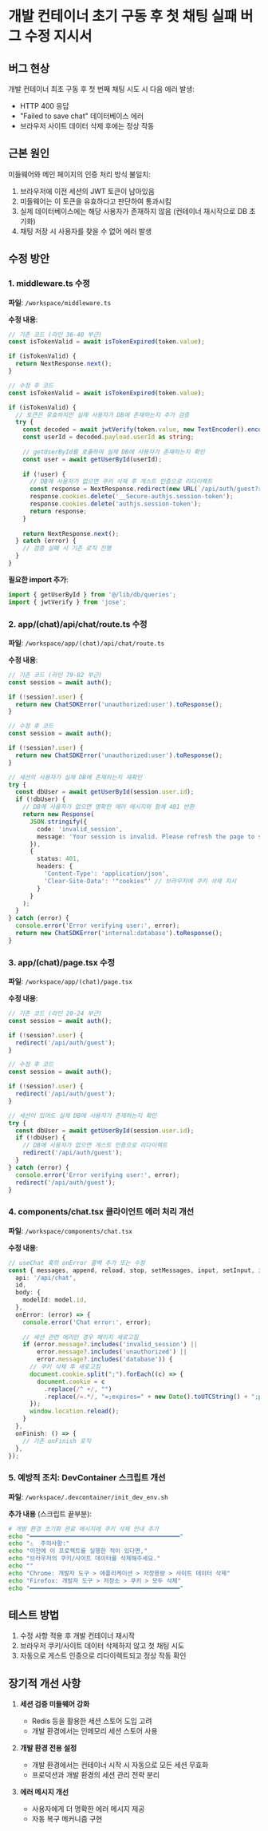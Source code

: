 # 개발 컨테이너 초기 구동 후 첫 채팅 실패 버그 수정 지시서

## 버그 현상
개발 컨테이너 최초 구동 후 첫 번째 채팅 시도 시 다음 에러 발생:
- HTTP 400 응답
- "Failed to save chat" 데이터베이스 에러
- 브라우저 사이트 데이터 삭제 후에는 정상 작동

## 근본 원인
미들웨어와 메인 페이지의 인증 처리 방식 불일치:
1. 브라우저에 이전 세션의 JWT 토큰이 남아있음
2. 미들웨어는 이 토큰을 유효하다고 판단하여 통과시킴
3. 실제 데이터베이스에는 해당 사용자가 존재하지 않음 (컨테이너 재시작으로 DB 초기화)
4. 채팅 저장 시 사용자를 찾을 수 없어 에러 발생

## 수정 방안

### 1. middleware.ts 수정
**파일**: `/workspace/middleware.ts`

**수정 내용**:
```typescript
// 기존 코드 (라인 36-40 부근)
const isTokenValid = await isTokenExpired(token.value);

if (isTokenValid) {
  return NextResponse.next();
}

// 수정 후 코드
const isTokenValid = await isTokenExpired(token.value);

if (isTokenValid) {
  // 토큰은 유효하지만 실제 사용자가 DB에 존재하는지 추가 검증
  try {
    const decoded = await jwtVerify(token.value, new TextEncoder().encode(process.env.AUTH_SECRET!));
    const userId = decoded.payload.userId as string;
    
    // getUserById를 호출하여 실제 DB에 사용자가 존재하는지 확인
    const user = await getUserById(userId);
    
    if (!user) {
      // DB에 사용자가 없으면 쿠키 삭제 후 게스트 인증으로 리다이렉트
      const response = NextResponse.redirect(new URL(`/api/auth/guest?redirectUrl=${encodeURIComponent(request.url)}`, request.url));
      response.cookies.delete('__Secure-authjs.session-token');
      response.cookies.delete('authjs.session-token');
      return response;
    }
    
    return NextResponse.next();
  } catch (error) {
    // 검증 실패 시 기존 로직 진행
  }
}
```

**필요한 import 추가**:
```typescript
import { getUserById } from '@/lib/db/queries';
import { jwtVerify } from 'jose';
```

### 2. app/(chat)/api/chat/route.ts 수정
**파일**: `/workspace/app/(chat)/api/chat/route.ts`

**수정 내용**:
```typescript
// 기존 코드 (라인 79-82 부근)
const session = await auth();

if (!session?.user) {
  return new ChatSDKError('unauthorized:user').toResponse();
}

// 수정 후 코드
const session = await auth();

if (!session?.user) {
  return new ChatSDKError('unauthorized:user').toResponse();
}

// 세션의 사용자가 실제 DB에 존재하는지 재확인
try {
  const dbUser = await getUserById(session.user.id);
  if (!dbUser) {
    // DB에 사용자가 없으면 명확한 에러 메시지와 함께 401 반환
    return new Response(
      JSON.stringify({
        code: 'invalid_session',
        message: 'Your session is invalid. Please refresh the page to sign in again.'
      }),
      { 
        status: 401,
        headers: {
          'Content-Type': 'application/json',
          'Clear-Site-Data': '"cookies"' // 브라우저에 쿠키 삭제 지시
        }
      }
    );
  }
} catch (error) {
  console.error('Error verifying user:', error);
  return new ChatSDKError('internal:database').toResponse();
}
```

### 3. app/(chat)/page.tsx 수정
**파일**: `/workspace/app/(chat)/page.tsx`

**수정 내용**:
```typescript
// 기존 코드 (라인 20-24 부근)
const session = await auth();

if (!session?.user) {
  redirect('/api/auth/guest');
}

// 수정 후 코드
const session = await auth();

if (!session?.user) {
  redirect('/api/auth/guest');
}

// 세션이 있어도 실제 DB에 사용자가 존재하는지 확인
try {
  const dbUser = await getUserById(session.user.id);
  if (!dbUser) {
    // DB에 사용자가 없으면 게스트 인증으로 리다이렉트
    redirect('/api/auth/guest');
  }
} catch (error) {
  console.error('Error verifying user:', error);
  redirect('/api/auth/guest');
}
```

### 4. components/chat.tsx 클라이언트 에러 처리 개선
**파일**: `/workspace/components/chat.tsx`

**수정 내용**:
```typescript
// useChat 훅의 onError 콜백 추가 또는 수정
const { messages, append, reload, stop, setMessages, input, setInput, isLoading } = useChat({
  api: '/api/chat',
  id,
  body: {
    modelId: model.id,
  },
  onError: (error) => {
    console.error('Chat error:', error);
    
    // 세션 관련 에러인 경우 페이지 새로고침
    if (error.message?.includes('invalid_session') || 
        error.message?.includes('unauthorized') ||
        error.message?.includes('database')) {
      // 쿠키 삭제 후 새로고침
      document.cookie.split(";").forEach((c) => {
        document.cookie = c
          .replace(/^ +/, "")
          .replace(/=.*/, "=;expires=" + new Date().toUTCString() + ";path=/");
      });
      window.location.reload();
    }
  },
  onFinish: () => {
    // 기존 onFinish 로직
  },
});
```

### 5. 예방적 조치: DevContainer 스크립트 개선
**파일**: `/workspace/.devcontainer/init_dev_env.sh`

**추가 내용** (스크립트 끝부분):
```bash
# 개발 환경 초기화 완료 메시지에 쿠키 삭제 안내 추가
echo "━━━━━━━━━━━━━━━━━━━━━━━━━━━━━━━━━━━━━━━━━━"
echo "⚠️  주의사항:"
echo "이전에 이 프로젝트를 실행한 적이 있다면,"
echo "브라우저의 쿠키/사이트 데이터를 삭제해주세요."
echo ""
echo "Chrome: 개발자 도구 > 애플리케이션 > 저장용량 > 사이트 데이터 삭제"
echo "Firefox: 개발자 도구 > 저장소 > 쿠키 > 모두 삭제"
echo "━━━━━━━━━━━━━━━━━━━━━━━━━━━━━━━━━━━━━━━━━━"
```

## 테스트 방법

1. 수정 사항 적용 후 개발 컨테이너 재시작
2. 브라우저 쿠키/사이트 데이터 삭제하지 않고 첫 채팅 시도
3. 자동으로 게스트 인증으로 리다이렉트되고 정상 작동 확인

## 장기적 개선 사항

1. **세션 검증 미들웨어 강화**
   - Redis 등을 활용한 세션 스토어 도입 고려
   - 개발 환경에서는 인메모리 세션 스토어 사용

2. **개발 환경 전용 설정**
   - 개발 환경에서는 컨테이너 시작 시 자동으로 모든 세션 무효화
   - 프로덕션과 개발 환경의 세션 관리 전략 분리

3. **에러 메시지 개선**
   - 사용자에게 더 명확한 에러 메시지 제공
   - 자동 복구 메커니즘 구현